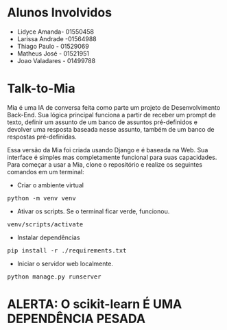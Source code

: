 # Alunos Involvidos

- Lidyce Amanda- 01550458
- Larissa Andrade -01564988
- Thiago Paulo - 01529069
- Matheus José - 01521951
- Joao Valadares - 01499788

# Talk-to-Mia
Mia é uma IA de conversa feita como parte um projeto de Desenvolvimento Back-End.
Sua lógica principal funciona a partir de receber um prompt de texto, definir um assunto de um banco de assuntos pré-definidos e devolver uma resposta baseada nesse assunto, também de um banco de respostas pré-definidas.

Essa versão da Mia foi criada usando Django e é baseada na Web. Sua interface é simples mas completamente funcional para suas capacidades.
Para começar a usar a Mia, clone o repositório e realize os seguintes comandos em um terminal:

- Criar o ambiente virtual
<pre>
python -m venv venv
</pre>

- Ativar os scripts. Se o terminal ficar verde, funcionou.
<pre>
venv/scripts/activate
</pre>

- Instalar dependências
<pre>
pip install -r ./requirements.txt
</pre>

- Iniciar o servidor web localmente.
<pre>
python manage.py runserver
</pre>

# ALERTA: O scikit-learn É UMA DEPENDÊNCIA PESADA
